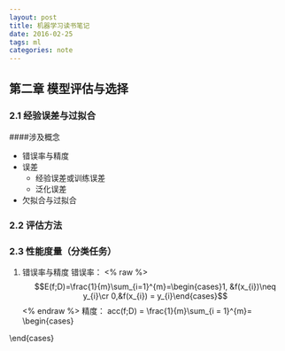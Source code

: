 ```yaml
---
layout: post
title: 机器学习读书笔记
date: 2016-02-25
tags: ml
categories: note
---
```

## 第二章 模型评估与选择
### 2.1 经验误差与过拟合
####涉及概念
- 错误率与精度
- 误差
    - 经验误差或训练误差
    - 泛化误差
- 欠拟合与过拟合
### 2.2 评估方法
### 2.3 性能度量（分类任务）
1. 错误率与精度
错误率：
<% raw %>
$$E(f;D)=\frac{1}{m}\sum_{i=1}^{m}=\begin{cases}1, &f(x_{i})\neq y_{i}\cr 0,&f(x_{i}) =  y_{i}\end{cases}$$
<% endraw %>
精度：
acc(f;D) = \frac{1}{m}\sum_{i = 1}^{m}=
\begin{cases}

\end{cases}
